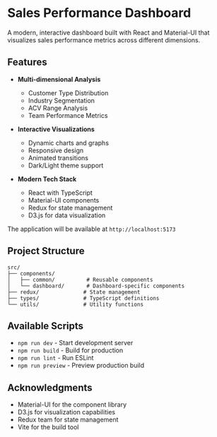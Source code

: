 # Sales Performance Dashboard

A modern, interactive dashboard built with React and Material-UI that visualizes sales performance metrics across different dimensions.

## Features

- **Multi-dimensional Analysis**
  - Customer Type Distribution
  - Industry Segmentation
  - ACV Range Analysis
  - Team Performance Metrics

- **Interactive Visualizations**
  - Dynamic charts and graphs
  - Responsive design
  - Animated transitions
  - Dark/Light theme support

- **Modern Tech Stack**
  - React with TypeScript
  - Material-UI components
  - Redux for state management
  - D3.js for data visualization

The application will be available at `http://localhost:5173`

## Project Structure

```
src/
├── components/
│   ├── common/          # Reusable components
│   └── dashboard/       # Dashboard-specific components
├── redux/              # State management
├── types/              # TypeScript definitions
└── utils/              # Utility functions
```

## Available Scripts

- `npm run dev` - Start development server
- `npm run build` - Build for production
- `npm run lint` - Run ESLint
- `npm run preview` - Preview production build

## Acknowledgments

- Material-UI for the component library
- D3.js for visualization capabilities
- Redux team for state management
- Vite for the build tool
